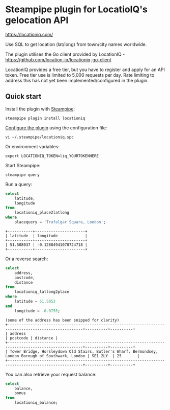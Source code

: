 # Steampipe plugin for LocatioIQ's gelocation API

https://locationiq.com/

Use SQL to get location (lat/long) from town/city names worldwide.

The plugin utilises the Go client provided by LocationIQ - https://github.com/location-iq/locationiq-go-client

LocationIQ provides a free tier, but you have to register and apply for an API token. Free tier use is limited to 5,000 requests per day. Rate limiting to address this has not yet been implemented/configured in the plugin.

## Quick start

Install the plugin with [Steampipe](https://steampipe.io/downloads):

```shell
steampipe plugin install locationiq
```

[Configure the plugin](https://hub.steampipe.io/plugins/path/to/locationiq#configuration) using the configuration file:

```shell
vi ~/.steampipe/locationiq.spc
```

Or environment variables:

```shell
export LOCATIONIQ_TOKEN=liq_YOURTOKENHERE
```

Start Steampipe:

```shell
steampipe query
```

Run a query:

```sql
select
    latitude,
    longitude
from
    locationiq_place2latlong
where
    placequery = 'Trafalgar Square, London';
```

```
+-----------+----------------------+
| latitude  | longitude            |
+-----------+----------------------+
| 51.508037 | -0.12804941070724718 |
+-----------+----------------------+
```

Or a reverse search:

```sql
select
    address,
    postcode,
    distance
from
    locationiq_latlong2place
where
    latitude = 51.5053
and
    longitude = -0.0755;
```

```
(some of the address has been snipped for clarity)
+-------------------------------------------------------------------------------------------------------+----------+----------+
| address                                                                                               | postcode | distance |
+-------------------------------------------------------------------------------------------------------+----------+----------+
| Tower Bridge, Horsleydown Old Stairs, Butler's Wharf, Bermondsey, London Borough of Southwark, London | SE1 2LY  | 25       |
+-------------------------------------------------------------------------------------------------------+----------+----------+

```

You can also retrieve your request balance:

```sql
select
    balance,
    bonus
from
    locationiq_balance;
```

